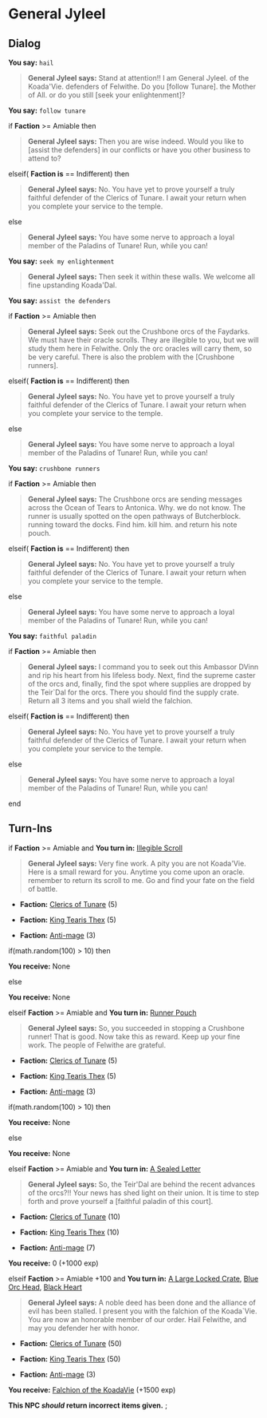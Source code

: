 # General Jyleel
## Dialog

**You say:** `hail`



>**General Jyleel says:** Stand at attention!!  I am General Jyleel. of the Koada'Vie. defenders of Felwithe.  Do you [follow Tunare]. the Mother of All. or do you still [seek your enlightenment]?

**You say:** `follow tunare`



if **Faction** >= Amiable then




>**General Jyleel says:** Then you are wise indeed.  Would you like to [assist the defenders] in our conflicts or have you other business to attend to?


elseif( **Faction is** == Indifferent) then



>**General Jyleel says:** No.  You have yet to prove yourself a truly faithful defender of the Clerics of Tunare.  I await your return when you complete your service to the temple.


else



>**General Jyleel says:** You have some nerve to approach a loyal member of the Paladins of Tunare! Run, while you can!


**You say:** `seek my enlightenment`



>**General Jyleel says:** Then seek it within these walls.  We welcome all fine upstanding Koada'Dal.

**You say:** `assist the defenders`



if **Faction** >= Amiable then



>**General Jyleel says:** Seek out the Crushbone orcs of the Faydarks.  We must have their oracle scrolls.  They are illegible to you, but we will study them here in Felwithe.  Only the orc oracles will carry them, so be very careful.  There is also the problem with the [Crushbone runners].


elseif( **Faction is** == Indifferent) then



>**General Jyleel says:** No.  You have yet to prove yourself a truly faithful defender of the Clerics of Tunare.  I await your return when you complete your service to the temple.


else



>**General Jyleel says:** You have some nerve to approach a loyal member of the Paladins of Tunare! Run, while you can!


**You say:** `crushbone runners`



if **Faction** >= Amiable then



>**General Jyleel says:** The Crushbone orcs are sending messages across the Ocean of Tears to Antonica.  Why. we do not know.  The runner is usually spotted on the open pathways of Butcherblock. running toward the docks.  Find him. kill him. and return his note pouch.


elseif( **Faction is** == Indifferent) then



>**General Jyleel says:** No.  You have yet to prove yourself a truly faithful defender of the Clerics of Tunare.  I await your return when you complete your service to the temple.


else



>**General Jyleel says:** You have some nerve to approach a loyal member of the Paladins of Tunare! Run, while you can!


**You say:** `faithful paladin`



if **Faction** >= Amiable then



>**General Jyleel says:** I command you to seek out this Ambassor DVinn and rip his heart from his lifeless body. Next, find the supreme caster of the orcs and, finally, find the spot where supplies are dropped by the Teir\`Dal for the orcs. There you should find the supply crate. Return all 3 items and you shall wield the falchion.


elseif( **Faction is** == Indifferent) then



>**General Jyleel says:** No.  You have yet to prove yourself a truly faithful defender of the Clerics of Tunare.  I await your return when you complete your service to the temple.


else



>**General Jyleel says:** You have some nerve to approach a loyal member of the Paladins of Tunare! Run, while you can!

end

## Turn-Ins




if **Faction** >= Amiable and  **You turn in:** [Illegible Scroll](/item/13225)


>**General Jyleel says:** Very fine work. A pity you are not Koada'Vie. Here is a small reward for you. Anytime you come upon an oracle. remember to return its scroll to me. Go and find your fate on the field of battle.


* __Faction:__ [Clerics of Tunare](/faction/226) (5)


* __Faction:__ [King Tearis Thex](/faction/279) (5)


* __Faction:__ [Anti-mage](/faction/5002) (3)


if(math.random(100) > 10) then



 **You receive:** None 


else



 **You receive:** None 


elseif **Faction** >= Amiable and  **You turn in:** [Runner Pouch](/item/13226)


>**General Jyleel says:** So, you succeeded in stopping a Crushbone runner! That is good. Now take this as reward. Keep up your fine work. The people of Felwithe are grateful.


* __Faction:__ [Clerics of Tunare](/faction/226) (5)


* __Faction:__ [King Tearis Thex](/faction/279) (5)


* __Faction:__ [Anti-mage](/faction/5002) (3)


if(math.random(100) > 10) then 



 **You receive:** None 


else



 **You receive:** None 



elseif **Faction** >= Amiable and  **You turn in:** [A Sealed Letter](/item/18840)


>**General Jyleel says:** So, the Teir'Dal are behind the recent advances of the orcs?!! Your news has shed light on their union. It is time to step forth and prove yourself a [faithful paladin of this court].


* __Faction:__ [Clerics of Tunare](/faction/226) (10)


* __Faction:__ [King Tearis Thex](/faction/279) (10)


* __Faction:__ [Anti-mage](/faction/5002) (7)


 **You receive:** 0 (+1000 exp)

elseif **Faction** >= Amiable +100 and  **You turn in:** [A Large Locked Crate](/item/12330), [Blue Orc Head](/item/12329), [Black Heart](/item/13227)


>**General Jyleel says:** A noble deed has been done and the alliance of evil has been stalled. I present you with the falchion of the Koada\`Vie. You are now an honorable member of our order. Hail Felwithe, and may you defender her with honor.


* __Faction:__ [Clerics of Tunare](/faction/226) (50)


* __Faction:__ [King Tearis Thex](/faction/279) (50)


* __Faction:__ [Anti-mage](/faction/5002) (3)


 **You receive:**  [Falchion of the KoadaVie](/item/5379) (+1500 exp)

**This NPC *should* return incorrect items given.**
;

